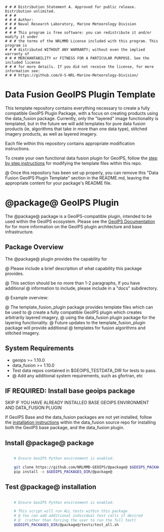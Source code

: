     # # # Distribution Statement A. Approved for public release. Distribution unlimited.
    # # #
    # # # Author:
    # # # Naval Research Laboratory, Marine Meteorology Division
    # # #
    # # # This program is free software: you can redistribute it and/or modify it under
    # # # the terms of the NRLMMD License included with this program. This program is
    # # # distributed WITHOUT ANY WARRANTY; without even the implied warranty of
    # # # MERCHANTABILITY or FITNESS FOR A PARTICULAR PURPOSE. See the included license
    # # # for more details. If you did not receive the license, for more information see:
    # # # https://github.com/U-S-NRL-Marine-Meteorology-Division/


Data Fusion GeoIPS Plugin Template 
============================================

This template repository contains everything necessary to create a fully compatible
GeoIPS Plugin Package, with a focus on creating products using the data_fusion package.
Currently, only the "layered" image functionality is templated, but in the future we
will add templates for pure data fusion products (ie, algorithms that take in more
than one data type), stitched imagery products, as well as layered imagery.

Each file within this repository contains appropriate modification instructions.

To create your own functional data fusion plugin for GeoIPS, follow the
[step by step instructions](./docs/template_instructions.rst) for
modifying the template files within this repo.

@ Once this repository has been set up properly, you can remove this "Data Fusion
GeoIPS Plugin Template" section in the README.md, leaving the appropriate
content for your package's README file.


@package@ GeoIPS Plugin
==========================

The @package@ package is a GeoIPS-compatible plugin, intended to be used within
the GeoIPS ecosystem.  Please see the
[GeoIPS Documentation](https://github.com/NRLMMD-GEOIPS/geoips#readme) for
for more information on the GeoIPS plugin architecture and base infrastructure.

Package Overview
-----------------

The @package@ plugin provides the capability for 

@ Please include a brief description of what capability this package provides.

@ This section should be no more than 1-2 paragraphs, if you have additional
@ information to include, please include in a "docs" subdirectory.

@ Example overview:

@ The template_fusion_plugin package provides template files which can be used to
@ create a fully compatible GeoIPS plugin which creates arbitrarily layered imagery,
@ using the data_fusion plugin package for the layering functionality.
@ Future updates to the template_fusion_plugin package will provide additional
@ templates for fusion algorithms and stitched imagery.

System Requirements
---------------------

* geoips >= 1.10.0
* data_fusion >= 1.10.0
* Test data repos contained in $GEOIPS_TESTDATA_DIR for tests to pass.
* @ Add any additional system requirements, such as gfortran, etc

IF REQUIRED: Install base geoips package
------------------------------------------------------------
SKIP IF YOU HAVE ALREADY INSTALLED BASE GEOIPS ENVIRONMENT AND DATA_FUSION PLUGIN

If GeoIPS Base and the data_fusion packages are not yet installed, follow the
[installation instructions](https://github.com/NRLMMD-GEOIPS/data_fusion#readme)
within the data_fusion source repo for installing both the
GeoIPS base package, and the data_fusion plugin.

Install @package@ package
----------------------------
```bash

    # Ensure GeoIPS Python environment is enabled.

    git clone https://github.com/NRLMMD-GEOIPS/@package@ $GEOIPS_PACKAGES_DIR/@package@
    pip install -e $GEOIPS_PACKAGES_DIR/@package@
```

Test @package@ installation
-----------------------------
```bash

    # Ensure GeoIPS Python environment is enabled.

    # This script will run ALL tests within this package
    # @ You can add additional individual test calls if desired
    # @  (rather than forcing the user to run the full test)
    $GEOIPS_PACKAGES_DIR/@package@/tests/test_all.sh
```
